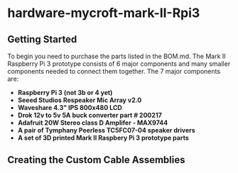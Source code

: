 # hardware-mycroft-mark-II-Rpi3

## Getting Started
To begin you need to purchase the parts listed in the BOM.md. The Mark II Raspberry Pi 3 prototype consists of 6 major components and many smaller components needed to connect them together. The 7 major components are:

* **Raspberry Pi 3 (not 3b or 4 yet)**
* **Seeed Studios Respeaker Mic Array v2.0**
* **Waveshare 4.3" IPS 800x480 LCD**
* **Drok 12v to 5v 5A buck converter part # 200217**
* **Adafruit 20W Stereo class D Amplifer - MAX9744**
* **A pair of Tymphany Peerless TC5FC07-04 speaker drivers**
* **A set of 3D printed Mark II Raspbery Pi 3 prototype parts**

## Creating the Custom Cable Assemblies




